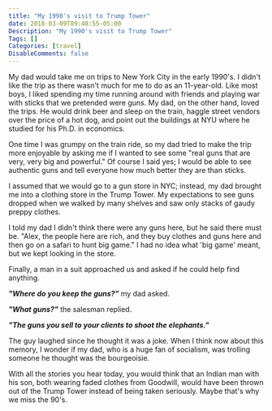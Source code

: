 ```yaml
---
title: "My 1990's visit to Trump Tower"
date: 2018-03-09T09:48:55-05:00
Description: "My 1990's visit to Trump Tower"
Tags: []
Categories: [travel]
DisableComments: false
---
```

My dad would take me on trips to New York City in the early 1990's. I didn't like the trip as there wasn't much for me to do as an 11-year-old. Like most boys, I liked spending my time running around with friends and playing war with sticks that we pretended were guns. My dad, on the other hand, loved the trips. He would drink beer and sleep on the train, haggle street vendors over the price of a hot dog, and point out the buildings at NYU where he studied for his Ph.D. in economics.

One time I was grumpy on the train ride, so my dad tried to make the trip more enjoyable by asking me if I wanted to see some "real guns that are very, very big and powerful." Of course I said yes; I would be able to see authentic guns and tell everyone how much better they are than sticks.

I assumed that we would go to a gun store in NYC; instead, my dad brought me into a clothing store in the Trump Tower. My expectations to see guns dropped when we walked by many shelves and saw only stacks of gaudy preppy clothes.

I told my dad I didn't think there were any guns here, but he said there must be. "Alex, the people here are rich, and they buy clothes and guns here and then go on a safari to hunt big game." I had no idea what 'big game' meant, but we kept looking in the store.

Finally, a man in a suit approached us and asked if he could help find anything.

***"Where do you keep the guns?"*** my dad asked.

***"What guns?"*** the salesman replied.

***"The guns you sell to your clients to shoot the elephants."***

The guy laughed since he thought it was a joke. When I think now about this memory, I wonder if my dad, who is a huge fan of socialism, was trolling someone he thought was the bourgeoisie.

With all the stories you hear today, you would think that an Indian man with his son, both wearing faded clothes from Goodwill, would have been thrown out of the Trump Tower instead of being taken seriously.  Maybe that's why we miss the 90's.